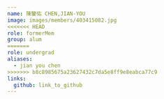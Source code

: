 ```yaml
---
name: 陳鑒佑 CHEN,JIAN-YOU 
image: images/members/403415082.jpg 
<<<<<<< HEAD
role: formerMem
group: alum
=======
role: undergrad
aliases:
  - jian you chen
>>>>>>> b8c8985675a23627432c7da5e8ff9e8eabca77c9
links:
  github: link_to_github 
---
```


